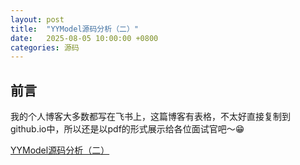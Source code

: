 ```yaml
---
layout: post
title:  "YYModel源码分析（二）"
date:   2025-08-05 10:00:00 +0800
categories: 源码
---
```

## 前言
我的个人博客大多数都写在飞书上，这篇博客有表格，不太好直接复制到github.io中，所以还是以pdf的形式展示给各位面试官吧～😁

[YYModel源码分析（二）](/menglan.github.io/YYModel源码（二）.pdf)
